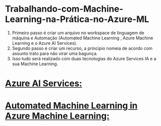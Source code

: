# Trabalhando-com-Machine-Learning-na-Prática-no-Azure-ML
 1. Primeiro passo é criar um arquivo no workspace de linguagem de máquina e Automação (Automated Machine Learning , Azure Machine Learning e o Azure AI Services).
 2. Segundo passo é criar um recurso, a princípio nomeia de acordo com assunto trato para não virar uma bagunça.
 3. Isso tudo será realizado com duas tecnologias do Azure Services IA e a sua Machine Learning.
    
# [Azure AI Services:](https://microsoftlearning.github.io/mslearn-ai-fundamentals/Instructions/Labs/02-content-safety.html)
# [Automated Machine Learning in Azure Machine Learning:](https://microsoftlearning.github.io/mslearn-ai-fundamentals/Instructions/Labs/01-machine-learning.html)
